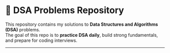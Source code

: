 # 🚀 DSA Problems Repository  

This repository contains my solutions to **Data Structures and Algorithms (DSA)** problems.  
The goal of this repo is to **practice DSA daily**, build strong fundamentals, and prepare for coding interviews.  

---

